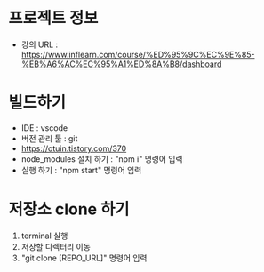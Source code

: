 # 프로젝트 정보
- 강의 URL : https://www.inflearn.com/course/%ED%95%9C%EC%9E%85-%EB%A6%AC%EC%95%A1%ED%8A%B8/dashboard

# 빌드하기
- IDE : vscode
- 버전 관리 툴 : git
- https://otuin.tistory.com/370
- node_modules 설치 하기 : "npm i" 명령어 입력
- 실행 하기 : "npm start" 명령어 입력
 
# 저장소 clone 하기
1. terminal 실행
2. 저장할 디렉터리 이동
3. "git clone [REPO_URL]" 명령어 입력
